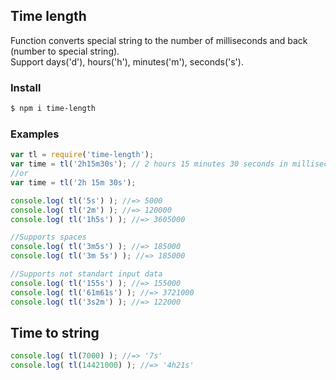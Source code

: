## Time length

Function converts special string to the number of milliseconds and back (number to special string).  
Support days('d'), hours('h'), minutes('m'), seconds('s').  

### Install
```bash
$ npm i time-length
```

### Examples
```js
var tl = require('time-length');
var time = tl('2h15m30s'); // 2 hours 15 minutes 30 seconds in milliseconds
//or
var time = tl('2h 15m 30s');

console.log( tl('5s') ); //=> 5000
console.log( tl('2m') ); //=> 120000
console.log( tl('1h5s') ); //=> 3605000

//Supports spaces
console.log( tl('3m5s') ); //=> 185000
console.log( tl('3m 5s') ); //=> 185000

//Supports not standart input data
console.log( tl('155s') ); //=> 155000
console.log( tl('61m61s') ); //=> 3721000
console.log( tl('3s2m') ); //=> 122000
```

## Time to string
```js
console.log( tl(7000) ); //=> '7s'
console.log( tl(14421000) ); //=> '4h21s'
```
